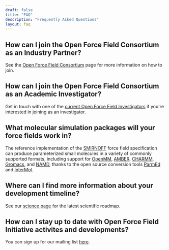 ```yaml
---
draft: false
title: "FAQ"
description: "Frequently Asked Questions"
layout: faq
---
```


## How can I join the Open Force Field Consortium as an Industry Partner?

See the [Open Force Field Consortium](../consortium/) page for more information on how to join.

## How can I join the Open Force Field Consortium as an Academic Investigator?

Get in touch with one of the [current Open Force Field Investigators](../members/) if you're interested in joining as an investigator.

## What molecular simulation packages will your force fields work in?

The reference implementation of the [SMIRNOFF](https://open-forcefield-toolkit.readthedocs.io/en/topology/smirnoff.html) force field specification can produce parameterized small molecules in a variety of commonly supported formats, including support for [OpenMM](http://openmm.org), [AMBER](http://ambermd.org), [CHARMM](http://www.charmm.org), [Gromacs](http://www.gromacs.org), and [NAMD](https://www.ks.uiuc.edu/Research/namd/), thanks to the open source conversion tools [ParmEd](https://parmed.github.io/ParmEd/) and [InterMol](https://intermol.readthedocs.io/).

## Where can I find more information about your development timeline?

See our [science page](../science/) for the latest scientific roadmap.

## How can I stay up to date with Open Force Field Initiative activites and developments?

You can sign up for our mailing list [here](http://eepurl.com/dHzukb).
